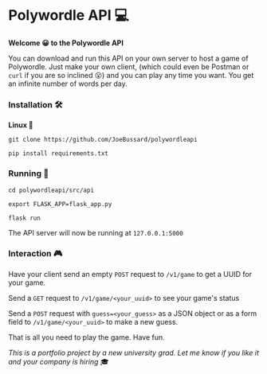 # Polywordle API 💻

**Welcome 😀 to the Polywordle API**

You can download and run this API on your own server to host a game of 
Polywordle. Just make your own client, (which could even be Postman or 
`curl` if you are so inclined 😮) and you can play any time you want. You 
get an infinite number of words per day.

### Installation 🛠️

**Linux 🐧**

`git clone https://github.com/JoeBussard/polywordleapi`

`pip install requirements.txt`

### Running 👟

`cd polywordleapi/src/api`

`export FLASK_APP=flask_app.py`

`flask run`

The API server will now be running at `127.0.0.1:5000`

### Interaction 🎮

Have your client send an empty `POST` request to `/v1/game` to get
a UUID for your game.

Send a `GET` request to `/v1/game/<your_uuid>` to see your game's status

Send a `POST` request with `guess=<your_guess>` as a JSON object or 
as a form field to `/v1/game/<your_uuid>` to make a new guess.

That is all you need to play the game. Have fun.

*This is a portfolio project by a new university grad. Let me know 
if you like it and your company is hiring* 🎓


